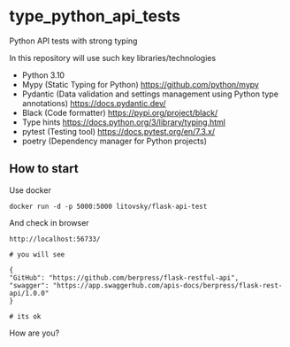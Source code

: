 # type_python_api_tests
Python API tests with strong typing

In this repository will use such key libraries/technologies

* Python 3.10
* Mypy (Static Typing for Python) https://github.com/python/mypy
* Pydantic (Data validation and settings management using Python type annotations) https://docs.pydantic.dev/
* Black (Code formatter) https://pypi.org/project/black/
* Type hints https://docs.python.org/3/library/typing.html
* pytest (Testing tool) https://docs.pytest.org/en/7.3.x/
* poetry (Dependency manager for Python projects)

## How to start

Use docker
```
docker run -d -p 5000:5000 litovsky/flask-api-test
```
And check in browser

```
http://localhost:56733/

# you will see

{
"GitHub": "https://github.com/berpress/flask-restful-api",
"swagger": "https://app.swaggerhub.com/apis-docs/berpress/flask-rest-api/1.0.0"
}

# its ok
```
How are you?
